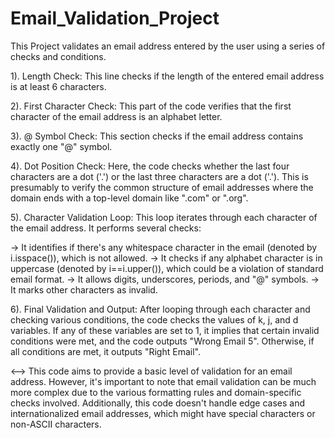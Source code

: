 # Email_Validation_Project

This Project validates an email address entered by the user using a series of checks and conditions.

1). Length Check: This line checks if the length of the entered email address is at least 6 characters.

2). First Character Check: This part of the code verifies that the first character of the email address is an alphabet letter.

3). @ Symbol Check: This section checks if the email address contains exactly one "@" symbol.

4). Dot Position Check: Here, the code checks whether the last four characters are a dot ('.') or the last three characters are a dot ('.'). This is presumably to verify the common structure of email addresses where the domain ends with a top-level domain like ".com" or ".org".

5). Character Validation Loop: This loop iterates through each character of the email address. It performs several checks:

-> It identifies if there's any whitespace character in the email (denoted by i.isspace()), which is not allowed.
-> It checks if any alphabet character is in uppercase (denoted by i==i.upper()), which could be a violation of standard email format.
-> It allows digits, underscores, periods, and "@" symbols.
-> It marks other characters as invalid.

6). Final Validation and Output: After looping through each character and checking various conditions, the code checks the values of k, j, and d variables. If any of these variables are set to 1, it implies that certain invalid conditions were met, and the code outputs "Wrong Email 5". Otherwise, if all conditions are met, it outputs "Right Email".

<-->  This code aims to provide a basic level of validation for an email address. However, it's important to note that email validation can be much more complex due to the various formatting rules and domain-specific checks involved. Additionally, this code doesn't handle edge cases and internationalized email addresses, which might have special characters or non-ASCII characters.

